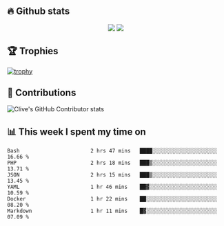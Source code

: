 ## &#128293; Github stats

<!-- GitHub Readme Streak Stats - https://github.com/DenverCoder1/github-readme-streak-stats -->
<p align="center">

<picture>
  <source 
    srcset="https://github-readme-stats.vercel.app/api?username=clivewalkden&count_private=true&show_icons=true&theme=darcula"
    media="(prefers-color-scheme: dark)"
  />
  <source
    srcset="https://github-readme-stats.vercel.app/api?username=clivewalkden&count_private=true&show_icons=true&theme=calm"
    media="(prefers-color-scheme: light), (prefers-color-scheme: no-preference)"
  />
  <img src="https://github-readme-stats.vercel.app/api?username=clivewalkden&count_private=true&show_icons=true&theme=darcula" />
</picture>

<a href="https://git.io/streak-stats" target="_blank">
  <img src="http://github-readme-streak-stats.herokuapp.com?user=clivewalkden&theme=darcula&date_format=j%20M%5B%20Y%5D" />
</a>

</p>

## &#127942; Trophies
[![trophy](https://github-profile-trophy.vercel.app/?username=clivewalkden&theme=onedark)](https://github.com/clivewalkden/github-profile-trophy)

## &#129309; Contributions
![Clive's GitHub Contributor stats](https://github-contributor-stats.vercel.app/api?username=clivewalkden)

## &#128202; This week I spent my time on
<!--START_SECTION:waka-->

```text
Bash                       2 hrs 47 mins   ████░░░░░░░░░░░░░░░░░░░░░   16.66 %
PHP                        2 hrs 18 mins   ███▒░░░░░░░░░░░░░░░░░░░░░   13.71 %
JSON                       2 hrs 15 mins   ███▒░░░░░░░░░░░░░░░░░░░░░   13.45 %
YAML                       1 hr 46 mins    ██▓░░░░░░░░░░░░░░░░░░░░░░   10.59 %
Docker                     1 hr 22 mins    ██░░░░░░░░░░░░░░░░░░░░░░░   08.20 %
Markdown                   1 hr 11 mins    █▓░░░░░░░░░░░░░░░░░░░░░░░   07.09 %
```

<!--END_SECTION:waka-->
